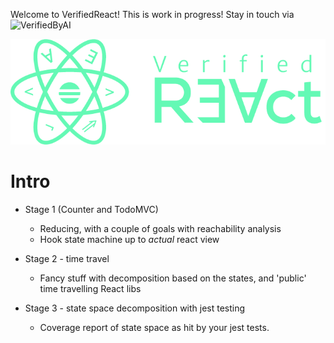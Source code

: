 Welcome to VerifiedReact! This is work in progress! Stay in touch via ![VerifiedByAI](https://www.twitter.com/verifiedbyai)

![Verified React logo](/verified-react-logo.png)

# Intro

- Stage 1  (Counter and TodoMVC)
  - Reducing, with a couple of goals with reachability analysis
  - Hook state machine up to *actual* react view 

- Stage 2 - time travel
  - Fancy stuff with decomposition based on the states, and 'public' time travelling React libs

- Stage 3 - state space decomposition with jest testing
  - Coverage report of state space as hit by your jest tests.

